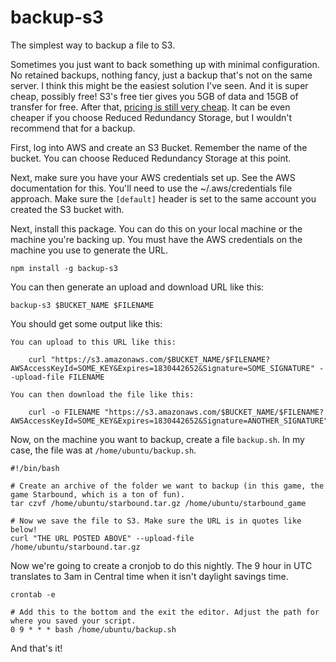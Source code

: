 # backup-s3

The simplest way to backup a file to S3.

Sometimes you just want to back something up with minimal configuration. No retained backups, nothing fancy, just a backup that's not on the same server. I think this might be the easiest solution I've seen. And it is super cheap, possibly free! S3's free tier gives you 5GB of data and 15GB of transfer for free. After that, [pricing is still very cheap](https://aws.amazon.com/s3/pricing/). It can be even cheaper if you choose Reduced Redundancy Storage, but I wouldn't recommend that for a backup.

First, log into AWS and create an S3 Bucket. Remember the name of the bucket. You can choose Reduced Redundancy Storage at this point.

Next, make sure you have your AWS credentials set up. See the AWS documentation for this. You'll need to use the ~/.aws/credentials file approach. Make sure the `[default]` header is set to the same account you created the S3 bucket with.

Next, install this package. You can do this on your local machine or the machine you're backing up. You must have the AWS credentials on the machine you use to generate the URL.

    npm install -g backup-s3

You can then generate an upload and download URL like this:

    backup-s3 $BUCKET_NAME $FILENAME

You should get some output like this:

    You can upload to this URL like this:

        curl "https://s3.amazonaws.com/$BUCKET_NAME/$FILENAME?AWSAccessKeyId=SOME_KEY&Expires=1830442652&Signature=SOME_SIGNATURE" --upload-file FILENAME

    You can then download the file like this:

        curl -o FILENAME "https://s3.amazonaws.com/$BUCKET_NAME/$FILENAME?AWSAccessKeyId=SOME_KEY&Expires=1830442652&Signature=ANOTHER_SIGNATURE"

Now, on the machine you want to backup, create a file `backup.sh`. In my case, the file was at `/home/ubuntu/backup.sh`.

    #!/bin/bash

    # Create an archive of the folder we want to backup (in this game, the game Starbound, which is a ton of fun).
    tar czvf /home/ubuntu/starbound.tar.gz /home/ubuntu/starbound_game

    # Now we save the file to S3. Make sure the URL is in quotes like below!
    curl "THE URL POSTED ABOVE" --upload-file /home/ubuntu/starbound.tar.gz

Now we're going to create a cronjob to do this nightly. The 9 hour in UTC translates to 3am in Central time when it isn't daylight savings time.

    crontab -e

    # Add this to the bottom and the exit the editor. Adjust the path for where you saved your script.
    0 9 * * * bash /home/ubuntu/backup.sh

And that's it!
